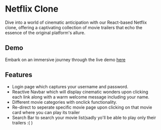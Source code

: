 # Netflix Clone

Dive into a world of cinematic anticipation with our React-based Netflix clone, offering a captivating collection of movie trailers that echo the essence of the original platform's allure.

## Demo

Embark on an immersive journey through the live demo [here](https://netflix-clone-pr.netlify.app)

## Features
- Login page which captures your username and password.
- Reactive Navbar which will display cinematic wonders upon clicking each link along with a warm welcome message including your name.
- Different movie categories with onclick functionality.
- Re-direct to seperate specific movie page upon clicking on that movie card where you can play its trailer
- Search Bar to search your movie list(sadly yo'll be able to play only their trailers :(  )
